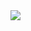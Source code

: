 <a href="https://www.linkedin.com/in/joshblaz/">
   <img src="https://www.freeiconspng.com/minicovers/-more-related-linkedin-vector-icon-vector-logos-linkedin-vector-logo-23.png">
</a>

